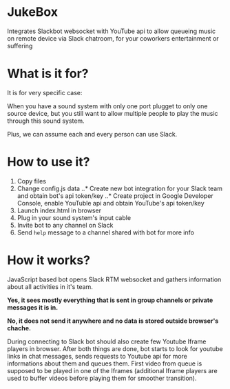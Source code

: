 # JukeBox
Integrates Slackbot websocket with YouTube api to allow queueing music on remote device via Slack chatroom, for your coworkers entertainment or suffering


# What is it for?
It is for very specific case: 

When you have a sound system with only one port plugget to only one source device, but you still want to allow multiple people to play the music through this sound system.

Plus, we can assume each and every person can use Slack.

# How to use it?

1. Copy files
2. Change config.js data
..* Create new bot integration for your Slack team and obtain bot's api token/key
..* Create project in Google Developer Console, enable YouTuble api and obtain YouTube's api token/key
3. Launch index.html in browser
4. Plug in your sound system's input cable
5. Invite bot to any channel on Slack
6. Send `help` message to a channel shared with bot for more info

# How it works?

JavaScript based bot opens Slack RTM websocket and gathers information about all activities in it's team.

**Yes, it sees mostly everything that is sent in group channels or private messages it is in.**

**No, it does not send it anywhere and no data is stored outside browser's chache.**

During connecting to Slack bot should also create few Youtube Iframe players in browser. After both things are done, bot starts to look for youtube links in chat messages, sends requests to Youtube api for more informations about them and queues them. First video from queue is supposed to be played in one of the Iframes (additional Iframe players are used to buffer videos before playing them for smoother transition).
